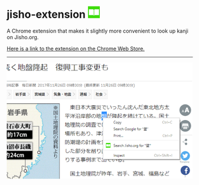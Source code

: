 # jisho-extension ![icon](icon32.png)
A Chrome extension that makes it slightly more convenient to look up kanji on Jisho.org.

[Here is a link to the extension on the Chrome Web Store.](https://chrome.google.com/webstore/detail/jisho-extension/iblocgbegbfbikfpjajboohgnegaonho)

----
<img src="https://raw.githubusercontent.com/gbrixey/jisho-extension/main/screenshot.png" alt="Screenshot of the Jisho extension in action"/>

